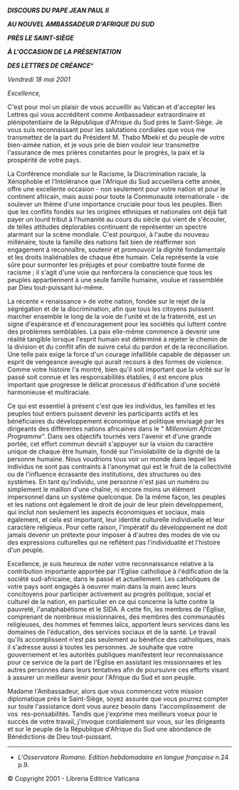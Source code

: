 ***DISCOURS DU PAPE JEAN PAUL II***

***AU NOUVEL AMBASSADEUR D'AFRIQUE DU SUD***

***PRÈS LE SAINT-SIÈGE***

***À L'OCCASION DE LA PRÉSENTATION***

***DES LETTRES DE CRÉANCE****

*Vendredi 18 mai 2001*

*Excellence,*

C'est pour moi un plaisir de vous accueillir au Vatican et d'accepter les Lettres qui vous accréditent comme Ambassadeur extraordinaire et plénipotentiaire de la République d'Afrique du Sud près le Saint-Siège. Je vous suis reconnaissant pour les salutations cordiales que vous me transmettez de la part du Président M. Thabo Mbeki et du peuple de votre bien-aimée nation, et je vous prie de bien vouloir leur transmettre l'assurance de mes prières constantes pour le progrès, la paix et la prospérité de votre pays.

La Conférence mondiale sur le Racisme, la Discrimination raciale, la Xénophobie et l'Intolérance que l'Afrique du Sud accueillera cette année, offre une excellente occasion - non seulement pour votre nation et pour le continent africain, mais aussi pour toute la Communauté internationale - de soulever un thème d'une importance cruciale pour tous les peuples. Bien que les conflits fondés sur les origines ethniques et nationales ont déjà fait payer un lourd tribut à l'humanité au cours du siècle qui vient de s'écouler, de telles attitudes déplorables continuent de représenter un spectre alarmant sur la scène mondiale. C'est pourquoi, à l'aube du nouveau millénaire, toute la famille des nations fait bien de réaffirmer son engagement à reconnaître, soutenir et promouvoir la dignité fondamentale et les droits inaliénables de chaque être humain. Cela représente la voie sûre pour surmonter les préjugés et pour combattre toute forme de racisme ; il s'agit d'une voie qui renforcera la conscience que tous les peuples appartiennent à une seule famille humaine, voulue et rassemblée par Dieu tout-puissant lui-même.

La récente « renaissance » de votre nation, fondée sur le rejet de la ségrégation et de la discrimination, afin que tous les citoyens puissent marcher ensemble le long de la voie de l'unité et de la fraternité, est un signe d'espérance et d'encouragement pour les sociétés qui luttent contre des problèmes semblables. La paix elle-même commence à devenir une réalité tangible lorsque l'esprit humain est déterminé à rejeter le chemin de la division et du conflit afin de suivre celui du pardon et de la réconciliation. Une telle paix exige la force d'un courage infaillible capable de dépasser un esprit de vengeance aveugle qui aurait recours à des formes de violence. Comme votre histoire l'a montré, bien qu'il soit important que la vérité sur le passé soit connue et les responsabilités établies, il est encore plus important que progresse le délicat processus d'édification d'une société harmonieuse et multiraciale.

Ce qui est essentiel à présent c'est que les individus, les familles et les peuples tout entiers puissent devenir les participants actifs et les bénéficiaires du développement économique et politique envisagé par les dirigeants des différentes nations africaines dans le " *Millennium African Programme*". Dans ses objectifs tournés vers l'avenir et d'une grande portée, cet effort commun devrait s'appuyer sur la vision du caractère unique de chaque être humain, fondé sur l'inviolabilité de la dignité de la personne humaine. Nous voudrions tous voir un monde dans lequel les individus ne sont pas contraints à l'anonymat qui est le fruit de la collectivité ou de l'influence écrasante des institutions, des structures ou des systèmes. En tant qu'individu, une personne n'est pas un numéro ou simplement le maillon d'une chaîne, ni encore moins un élément impersonnel dans un système quelconque. De la même façon, les peuples et les nations ont également le droit de jouir de leur plein développement, qui inclut non seulement les aspects économiques et sociaux, mais également, et cela est important, leur identité culturelle individuelle et leur caractère religieux. Pour cette raison, l'impératif du développement ne doit jamais devenir un prétexte pour imposer à d'autres des modes de vie ou des expressions culturelles qui ne reflètent pas l'individualité et l'histoire d'un peuple.

Excellence, je suis heureux de noter votre reconnaissance relative à la contribution importante apportée par l'Eglise catholique à l'édification de la société sud-africaine, dans le passé et actuellement. Les catholiques de votre pays sont engagés à oeuvrer main dans la main avec leurs concitoyens pour participer activement au progrès politique, social et culturel de la nation, en particulier en ce qui concerne la lutte contre la pauvreté, l'analphabétisme et le SIDA. A cette fin, les membres de l'Eglise, comprenant de nombreux missionnaires, des membres des communautés religieuses, des hommes et femmes laïcs, apportent leurs services dans les domaines de l'éducation, des services sociaux et de la santé. Le travail qu'ils accomplissent n'est pas seulement au bénéfice des catholiques, mais il s'adresse aussi à toutes les personnes. Je souhaite que votre gouvernement et les autorités publiques manifestent leur reconnaissance pour ce service de la part de l'Eglise en assistant les missionnaires et les autres personnes dans leurs tentatives afin de poursuivre ces efforts visant à assurer un meilleur avenir pour l'Afrique du Sud et son peuple.

Madame l'Ambassadeur, alors que vous commencez votre mission diplomatique près le Saint-Siège, soyez assurée que vous pourrez compter sur toute l'assistance dont vous aurez besoin dans  l'accomplissement  de  vos  res-ponsabilités. Tandis que j'exprime mes meilleurs voeux pour le succès de votre travail, j'invoque cordialement sur vous, sur les dirigeants et sur le peuple de la République d'Afrique du Sud une abondance de Bénédictions de Dieu tout-puissant.

* * *

* *L'Osservatore Romano. Edition hebdomadaire en langue française* n.24 p.9.

© Copyright 2001 - Libreria Editrice Vaticana